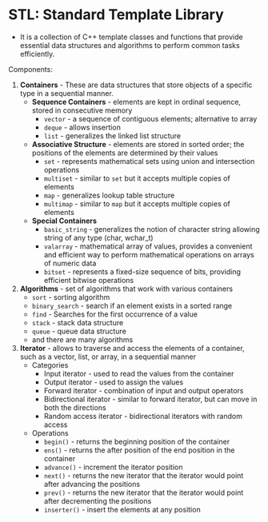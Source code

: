 # STL: Standard Template Library

* It is a collection of C++ template classes and functions that provide essential data structures and algorithms to perform common tasks efficiently.

Components:
1. **Containers** - These are data structures that store objects of a specific type in a sequential manner.
    * **Sequence Containers** - elements are kept in ordinal sequence, stored in consecutive memory
        * `vector` - a sequence of contiguous elements; alternative to array
        * `deque` - allows insertion
        * `list` - generalizes the linked list structure
    * **Associative Structure** - elements are stored in sorted order; the positions of the elements are determined by their values
        * `set` - represents mathematical sets using union and intersection operations
        * `multiset` - similar to `set` but it accepts multiple copies of elements
        * `map` - generalizes lookup table structure
        * `multimap` - similar to `map` but it accepts multiple copies of elements
    * **Special Containers**
        * `basic_string` - generalizes the notion of character string allowing string of any type (char, wchar_t)
        * `valarray` - mathematical array of values, provides a convenient and efficient way to perform mathematical operations on arrays of numeric data
        * `bitset` - represents a fixed-size sequence of bits, providing efficient bitwise operations
2. **Algorithms** - set of algorithms that work with various containers
   * `sort` - sorting algorithm
   * `binary_search` - search if an element exists in a sorted range
   * `find` - Searches for the first occurrence of a value
   * `stack` - stack data structure
   * `queue` - queue data structure
   * and there are many algorithms
3. **Iterator** - allows to traverse and access the elements of a container, such as a vector, list, or array, in a sequential manner
   * Categories
      * Input iterator - used to read the values from the container
      * Output iterator - used to assign the values
      * Forward iterator - combination of input and output operators
      * Bidirectional iterator - similar to forward iterator, but can move in both the directions
      * Random access iterator - bidirectional iterators with random access
   * Operations
      * `begin()` - returns the beginning position of the container
      * `ens()` - returns the after position of the end position in the container
      * `advance()` - increment the iterator position
      * `next()` - returns the new iterator that the iterator would point after advancing the positions
      * `prev()` - returns the new iterator that the iterator would point after decrementing the positions
      * `inserter()` - insert the elements at any position

